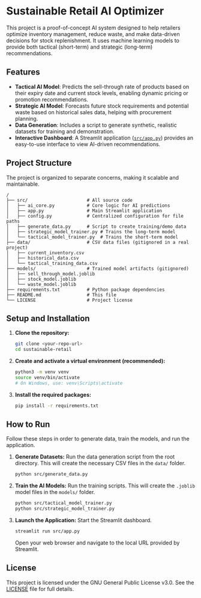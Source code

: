 # Sustainable Retail AI Optimizer

This project is a proof-of-concept AI system designed to help retailers optimize inventory management, reduce waste, and make data-driven decisions for stock replenishment. It uses machine learning models to provide both tactical (short-term) and strategic (long-term) recommendations.

## Features

- **Tactical AI Model**: Predicts the sell-through rate of products based on their expiry date and current stock levels, enabling dynamic pricing or promotion recommendations.
- **Strategic AI Model**: Forecasts future stock requirements and potential waste based on historical sales data, helping with procurement planning.
- **Data Generation**: Includes a script to generate synthetic, realistic datasets for training and demonstration.
- **Interactive Dashboard**: A Streamlit application ([`src/app.py`](src/app.py)) provides an easy-to-use interface to view AI-driven recommendations.

## Project Structure

The project is organized to separate concerns, making it scalable and maintainable.

```
/
├── src/                      # All source code
│   ├── ai_core.py            # Core logic for AI predictions
│   ├── app.py                # Main Streamlit application
│   ├── config.py             # Centralized configuration for file paths
│   ├── generate_data.py      # Script to create training/demo data
│   ├── strategic_model_trainer.py # Trains the long-term model
│   └── tactical_model_trainer.py  # Trains the short-term model
├── data/                     # CSV data files (gitignored in a real project)
│   ├── current_inventory.csv
│   ├── historical_data.csv
│   └── tactical_training_data.csv
├── models/                   # Trained model artifacts (gitignored)
│   ├── sell_through_model.joblib
│   ├── stock_model.joblib
│   └── waste_model.joblib
├── requirements.txt          # Python package dependencies
├── README.md                 # This file
└── LICENSE                   # Project license
```

## Setup and Installation

1.  **Clone the repository:**
    ```sh
    git clone <your-repo-url>
    cd sustainable-retail
    ```

2.  **Create and activate a virtual environment (recommended):**
    ```sh
    python3 -m venv venv
    source venv/bin/activate
    # On Windows, use: venv\Scripts\activate
    ```

3.  **Install the required packages:**
    ```sh
    pip install -r requirements.txt
    ```

## How to Run

Follow these steps in order to generate data, train the models, and run the application.

1.  **Generate Datasets:**
    Run the data generation script from the root directory. This will create the necessary CSV files in the `data/` folder.
    ```sh
    python src/generate_data.py
    ```

2.  **Train the AI Models:**
    Run the training scripts. This will create the `.joblib` model files in the `models/` folder.
    ```sh
    python src/tactical_model_trainer.py
    python src/strategic_model_trainer.py
    ```

3.  **Launch the Application:**
    Start the Streamlit dashboard.
    ```sh
    streamlit run src/app.py
    ```
    Open your web browser and navigate to the local URL provided by Streamlit.

## License

This project is licensed under the GNU General Public License v3.0. See the [LICENSE](LICENSE) file for full details.